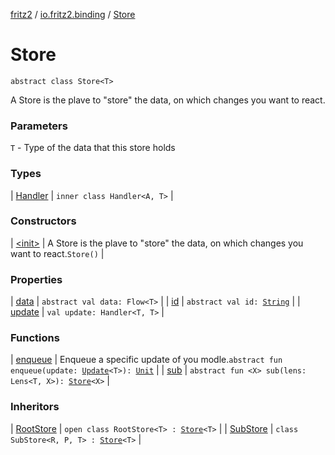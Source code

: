 [fritz2](../../index.md) / [io.fritz2.binding](../index.md) / [Store](./index.md)

# Store

`abstract class Store<T>`

A Store is the plave to "store" the data, on which changes you want to react.

### Parameters

`T` - Type of the data that this store holds

### Types

| [Handler](-handler/index.md) | `inner class Handler<A, T>` |

### Constructors

| [&lt;init&gt;](-init-.md) | A Store is the plave to "store" the data, on which changes you want to react.`Store()` |

### Properties

| [data](data.md) | `abstract val data: Flow<T>` |
| [id](id.md) | `abstract val id: `[`String`](https://kotlinlang.org/api/latest/jvm/stdlib/kotlin/-string/index.html) |
| [update](update.md) | `val update: Handler<T, T>` |

### Functions

| [enqueue](enqueue.md) | Enqueue a specific update of you modle.`abstract fun enqueue(update: `[`Update`](../-update.md)`<T>): `[`Unit`](https://kotlinlang.org/api/latest/jvm/stdlib/kotlin/-unit/index.html) |
| [sub](sub.md) | `abstract fun <X> sub(lens: Lens<T, X>): `[`Store`](./index.md)`<X>` |

### Inheritors

| [RootStore](../-root-store/index.md) | `open class RootStore<T> : `[`Store`](./index.md)`<T>` |
| [SubStore](../-sub-store/index.md) | `class SubStore<R, P, T> : `[`Store`](./index.md)`<T>` |

